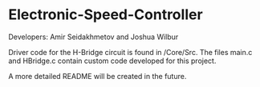 # Electronic-Speed-Controller
Developers: Amir Seidakhmetov and Joshua Wilbur

Driver code for the H-Bridge circuit is found in /Core/Src. The files main.c and HBridge.c contain custom code developed for this project.

A more detailed README will be created in the future.
